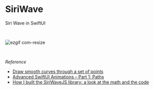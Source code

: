# SiriWave
Siri Wave in SwiftUI

<br>

![ezgif com-resize](https://user-images.githubusercontent.com/4756783/113473792-c4abaf80-94a6-11eb-9c67-3e3a643a813e.gif)


<br>

*Reference*
 - [Draw smooth curves through a set of points](https://www.ramshandilya.com/blog/draw-smooth-curves)
 - [Advanced SwiftUI Animations – Part 1: Paths](https://swiftui-lab.com/swiftui-animations-part1/)
 - [How I built the SiriWaveJS library: a look at the math and the code](https://www.freecodecamp.org/news/how-i-built-siriwavejs-library-maths-and-code-behind-6971497ae5c1/)
